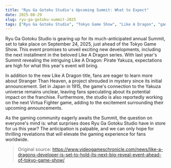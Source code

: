 ```yaml
---
title: "Ryu Ga Gotoku Studio's Upcoming Summit: What to Expect"
date: 2025-08-29
slug: ryu-ga-gotoku-summit-2025
tags: ["Ryu Ga Gotoku Studio", "Tokyo Game Show", "Like A Dragon", "gaming news"]
---
```


Ryu Ga Gotoku Studio is gearing up for its much-anticipated annual Summit, set to take place on September 24, 2025, just ahead of the Tokyo Game Show. This event promises to unveil exciting new developments, including the next installment in the beloved Like A Dragon series. With last year's Summit revealing the intriguing Like A Dragon: Pirate Yakuza, expectations are high for what this year's event will bring.

In addition to the new Like A Dragon title, fans are eager to learn more about Stranger Than Heaven, a project shrouded in mystery since its initial announcement. Set in Japan in 1915, the game's connection to the Yakuza universe remains unclear, leaving fans speculating about its potential impact on the franchise. Furthermore, the studio is also reportedly working on the next Virtua Fighter game, adding to the excitement surrounding their upcoming announcements.

As the gaming community eagerly awaits the Summit, the question on everyone's mind is: what surprises does Ryu Ga Gotoku Studio have in store for us this year? The anticipation is palpable, and we can only hope for thrilling revelations that will elevate the gaming experience for fans worldwide.
> Original source: https://www.videogameschronicle.com/news/like-a-dragons-developer-is-set-to-hold-its-next-big-reveal-event-ahead-of-tokyo-game-show/